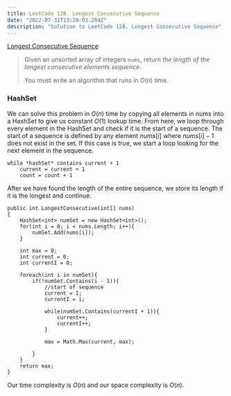 ```yaml
---
title: LeetCode 128. Longest Consecutive Sequence
date: "2022-07-31T13:20:03.284Z"
description: "Solution to LeetCode 128. Longest Consecutive Sequence"
---
```


[Longest Consecutive Sequence](https://leetcode.com/problems/longest-consecutive-sequence/)

> Given an unsorted array of integers ```nums```, return *the length of the longest consecutive elements sequence*.
>
> You must write an algorithm that runs in $O(n)$ time.

### HashSet

We can solve this problem in $O(n)$ time by copying all elements in nums into a HashSet to give us constant $O(1)$ lookup time. From here, we loop through every element in the HashSet and check if it is the start of a sequence. The start of a sequence is defined by any element $nums[i]$ where $nums[i] - 1$ does not exist in the set. If this case is true, we start a loop looking for the next element in the sequence.

```
while *hashSet* contains current + 1
    current = current + 1
    count = count + 1
```

After we have found the length of the entire sequence, we store its length if it is the longest and continue.

```
public int LongestConsecutive(int[] nums) 
{
    HashSet<int> numSet = new HashSet<int>();
    for(int i = 0; i < nums.Length; i++){
        numSet.Add(nums[i]);
    }
    
    int max = 0;
    int current = 0;
    int currentI = 0;
    
    foreach(int i in numSet){
        if(!numSet.Contains(i - 1)){
            //start of sequence
            current = 1;
            currentI = i;
            
            while(numSet.Contains(currentI + 1)){
                current++;
                currentI++;
            }
            
            max = Math.Max(current, max);                
            
        }
    }
    return max;
}
```

Our time complexity is $O(n)$ and our space complexity is $O(n)$.